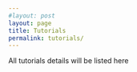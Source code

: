 ```yaml
---
#layout: post
layout: page
title: Tutorials
permalink: tutorials/
---
```



All tutorials details will be listed here
